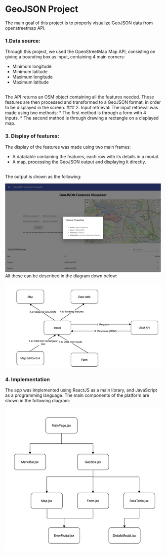 # GeoJSON Project
The main goal of this project is to properly visualize GeoJSON data from openstreetmap API.
### 1.Data source:
Through this project, we used the OpenStreetMap Map API, consisting on giving a bounding box as input, containing 4 main corners:
* Minimum longitude
* Minimum latitude
* Maximum longitude
* Maximum latitude
<br />
The API returns an OSM object containing all the features needed. These features are then processed and transformed to a GeoJSON format, in order to be displayed in the screen.
### 2. Input retrieval:
The input retrieval was made using two methods:
* The first method is through a form with 4 inputs.
* The second method is through drawing a rectangle on a displayed map.

### 3. Display of features:
The display of the features was made using two main frames:
* A datatable containing the features, each row with its details in a modal.
* A map, processing the GeoJSON output and displaying it directly.
<br />
The output is shown as the following:

![alt text](./images/app.png "App screenshot")
<br />
All these can be described in the diagram down below:

![alt text](./images/work-process.png "Work process")
<br />
### 4. Implementation
The app was implemented using ReactJS as a main library, and JavaScript as a programming language. The main components of the platform are shown in the following diagram:

![alt text](./images/components.png "Components")